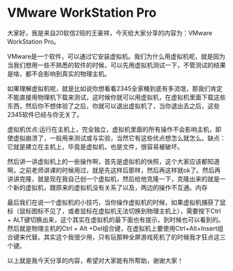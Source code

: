 # VMware WorkStation Pro
大家好，我是来自20软信2班的王豪祥，今天给大家分享的内容为：VMware WorkStation Pro。

VMware是一个软件，可以通过它安装虚拟机。我们为什么用虚拟机呢，就是因为当我们想用一些不熟悉的软件的时候，可以先用虚拟机测试一下，不管测试的结果是啥，都不会影响到真实的物理主机。

如果理解虚拟机呢，就是比如说你想看看2345全家桶到底有多流氓，那我们肯定不能直接用物理机下载来测试，这时候你就可以用虚拟机，在虚拟机里面下载这些东西，然后你不想体验了之后，你就可以退出虚拟机了，当你退出去之后，这些2345软件已经与你无关了。

​		虚拟机优点:运行在主机上，完全独立，虚拟机里面的所有操作不会影响主机，即使虚拟崩溃了，一般用来测试或与实验，当然它有这些优点想怎么就怎么。
​		缺点：它就是建立在主机上，毕竟是虚拟机，也是文件，很容易被破坏。

然后讲一讲虚拟机上的一些操作啊，首先是虚拟机的快照，这个大家应该都知道啊，之前老师讲课的时候用过，就是先这样后那样，然后再这样就ok了。然后再讲讲克隆，就是现在我自己创一个虚拟机，然后给他克隆一下，克隆出来的就是一个新的虚拟机，跟原来的虚拟机没有关系了以及，两边的操作不互通。内存

最后我们在说一个虚拟机的小技巧，当你操作虚拟机的时候，如果虚拟机捕获了鼠标（鼠标图标不见了，或者鼠标在虚拟机无法切换到物理主机上），需要按下Ctrl + ALT键切换出来，这个其实在虚拟机的最下面也有提示，到时候也可以看到的。然后就是物理主机的Ctrl + Alt +Del组合键，在虚拟机上要使用Ctrl+Alt+Insert组合键来代替。其实这个我很少用，只有玩那种全屏游戏死机了的时候我才狂点这三个键。

以上就是我今天分享的内容，希望对大家能有所帮助，谢谢大家！
